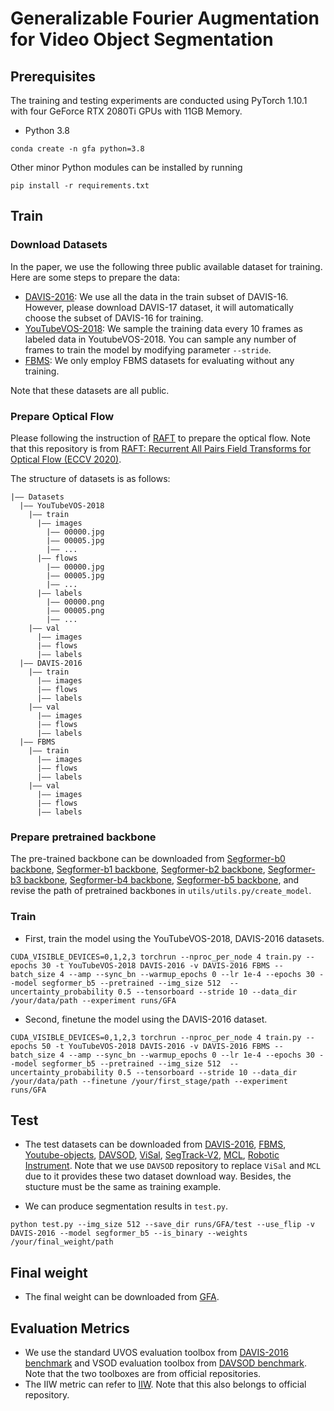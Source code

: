 # Generalizable Fourier Augmentation for Video Object Segmentation

## Prerequisites
The training and testing experiments are conducted using PyTorch 1.10.1 with four GeForce RTX 2080Ti GPUs with 11GB Memory.
- Python 3.8
```
conda create -n gfa python=3.8
```
Other minor Python modules can be installed by running
```
pip install -r requirements.txt
```

## Train

### Download Datasets
In the paper, we use the following three public available dataset for training. Here are some steps to prepare the data:
- [DAVIS-2016](https://davischallenge.org/davis2017/code.html): We use all the data in the train subset of DAVIS-16. However, please download DAVIS-17 dataset, it will automatically choose the subset of DAVIS-16 for training.
- [YouTubeVOS-2018](https://youtube-vos.org/dataset/): We sample the training data every 10 frames as labeled data in YoutubeVOS-2018. You can sample any number of frames to train the model by modifying parameter ```--stride```.
- [FBMS](https://lmb.informatik.uni-freiburg.de/resources/datasets/moseg.en.html): We only employ FBMS datasets for evaluating without any training.

Note that these datasets are all public.

### Prepare Optical Flow
Please following the instruction of [RAFT](https://github.com/princeton-vl/RAFT) to prepare the optical flow. Note that this repository is from [RAFT: Recurrent All Pairs Field Transforms for Optical Flow (ECCV 2020)](https://arxiv.org/pdf/2003.12039.pdf).

The structure of datasets is as follows:
```
|—— Datasets
  |—— YouTubeVOS-2018
    |—— train
      |—— images
        |—— 00000.jpg
        |—— 00005.jpg
        |—— ...
      |—— flows
        |—— 00000.jpg
        |—— 00005.jpg
        |—— ...
      |—— labels
        |—— 00000.png
        |—— 00005.png
        |—— ...
    |—— val
      |—— images
      |—— flows
      |—— labels    
  |—— DAVIS-2016
    |—— train
      |—— images
      |—— flows
      |—— labels    
    |—— val
      |—— images
      |—— flows
      |—— labels
  |—— FBMS
    |—— train
      |—— images
      |—— flows
      |—— labels    
    |—— val
      |—— images
      |—— flows
      |—— labels    
```

### Prepare pretrained backbone
The pre-trained backbone can be downloaded from [Segformer-b0 backbone](), [Segformer-b1 backbone](), [Segformer-b2 backbone](), [Segformer-b3 backbone](), [Segformer-b4 backbone](), [Segformer-b5 backbone](),  and revise the path of pretrained backbones in ```utils/utils.py/create_model```.

### Train
- First, train the model using the YouTubeVOS-2018, DAVIS-2016 datasets.
```
CUDA_VISIBLE_DEVICES=0,1,2,3 torchrun --nproc_per_node 4 train.py --epochs 30 -t YouTubeVOS-2018 DAVIS-2016 -v DAVIS-2016 FBMS --batch_size 4 --amp --sync_bn --warmup_epochs 0 --lr 1e-4 --epochs 30 --model segformer_b5 --pretrained --img_size 512  --uncertainty_probability 0.5 --tensorboard --stride 10 --data_dir /your/data/path --experiment runs/GFA
```
- Second, finetune the model using the DAVIS-2016 dataset.
```
CUDA_VISIBLE_DEVICES=0,1,2,3 torchrun --nproc_per_node 4 train.py --epochs 50 -t YouTubeVOS-2018 DAVIS-2016 -v DAVIS-2016 FBMS --batch_size 4 --amp --sync_bn --warmup_epochs 0 --lr 1e-4 --epochs 30 --model segformer_b5 --pretrained --img_size 512  --uncertainty_probability 0.5 --tensorboard --stride 10 --data_dir /your/data/path --finetune /your/first_stage/path --experiment runs/GFA
```


## Test

- The test datasets can be downloaded from [DAVIS-2016](https://davischallenge.org/davis2017/code.html), [FBMS](https://lmb.informatik.uni-freiburg.de/resources/datasets/moseg.en.html), [Youtube-objects](https://data.vision.ee.ethz.ch/cvl/youtube-objects/), [DAVSOD](https://github.com/DengPingFan/DAVSOD), [ViSal](https://github.com/DengPingFan/DAVSOD), [SegTrack-V2](https://web.engr.oregonstate.edu/~lif/SegTrack2/dataset.html), [MCL](https://github.com/DengPingFan/DAVSOD), [Robotic Instrument](https://endovissub2017-roboticinstrumentsegmentation.grand-challenge.org/). Note that we use ```DAVSOD``` repository to replace ```ViSal``` and ```MCL``` due to it provides these two dataset download way. Besides, the stucture must be the same as training example.

-   We can produce segmentation results in ```test.py```.
```
python test.py --img_size 512 --save_dir runs/GFA/test --use_flip -v DAVIS-2016 --model segformer_b5 --is_binary --weights /your/final_weight/path
```

## Final weight

- The final weight can be downloaded from [GFA]().

## Evaluation Metrics

- We use the standard UVOS evaluation toolbox from [DAVIS-2016 benchmark](https://github.com/davisvideochallenge/davis-matlab/tree/davis-2016) and VSOD evaluation toolbox from [DAVSOD benchmark](https://github.com/DengPingFan/DAVSOD). Note that the two toolboxes are from official repositories. 
- The IIW metric can refer to [IIW](https://github.com/RyanWangZf/PAC-Bayes-IB). Note that this also belongs to  official repository.
